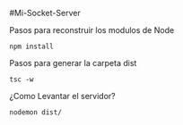 #Mi-Socket-Server

Pasos para reconstruir los modulos de Node

```
npm install
```

Pasos para generar la carpeta dist

```
tsc -w
```

¿Como Levantar el servidor?

```
nodemon dist/
```
